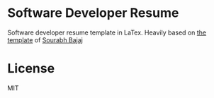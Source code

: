 # Software Developer Resume

Software developer resume template in LaTex. Heavily based on [the template](https://github.com/sb2nov/resume) of [Sourabh Bajaj](https://sourabhbajaj.com/)

# License

MIT
